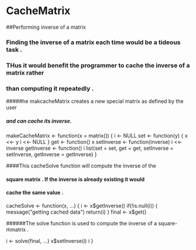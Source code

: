 # CacheMatrix
##Performing inverse of a matrix
### Finding the inverse of a matrix each time would be a tideous task .
### THus it would benefit the programmer to cache the inverse of a matrix rather
### than computing it repeatedly . 

#####he makcacheMatrix creates a new special matrix as defined by the user
##### and can cache its inverse.
makeCacheMatrix <- function(x = matrix()) {
    i <- NULL
    set <- function(y) {
      x <<- y
      i <<- NULL
    }
    get <- function() x
    setInverse <- function(inverse) i <<- inverse
    getInverse <- function() i
    list(set = set, get = get,
         setInverse = setInverse,
         getInverse = getInverse)
}

####This cacheSolve function will compute the inverse of the
#### square matrix . If the inverse is already existing it would
#### cache the same value .

cacheSolve <- function(x, ...) {
  i <- x$getInverse()
  if(!is.null(i)) {
   message("getting cached data")
   return(i)
  }
  final <- x$get()
  
  ######The solve function is used to compute the inverse of a square-ṁmatrix . 
  
  i <- solve(final, ...)
  x$setInverse(i)
  i
}

